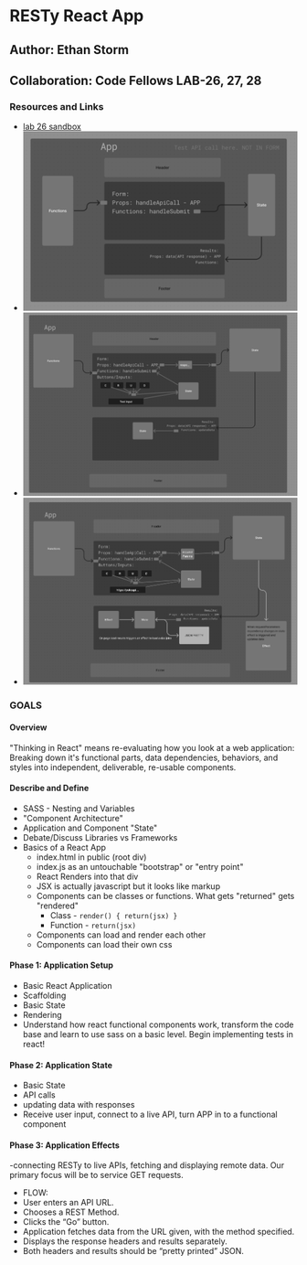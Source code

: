 # RESTy React App

## Author: Ethan Storm

## Collaboration: Code Fellows LAB-26, 27, 28

### Resources and Links

- [lab 26 sandbox](https://codesandbox.io/p/github/ShadowDraco/resty/main?workspaceId=362bdf81-89b2-4ef7-a8ac-8d339549b43b)
- ![Lab 26 UML](./assets/Lab26.png)
- ![Lab 27 UML](./assets/Lab27.png)
- ![Lab 28 UML](./assets/Lab28.png)

### GOALS

#### Overview

"Thinking in React" means re-evaluating how you look at a web application: Breaking down it's functional parts, data dependencies, behaviors, and styles into independent, deliverable, re-usable components.

#### Describe and Define

- SASS - Nesting and Variables
- "Component Architecture"
- Application and Component "State"
- Debate/Discuss Libraries vs Frameworks
- Basics of a React App
  - index.html in public (root div)
  - index.js as an untouchable "bootstrap" or "entry point"
  - React Renders into that div
  - JSX is actually javascript but it looks like markup
  - Components can be classes or functions. What gets "returned" gets "rendered"
    - Class - `render() { return(jsx) }`
    - Function - `return(jsx)`
  - Components can load and render each other
  - Components can load their own css

#### **Phase 1: Application Setup**

- Basic React Application
- Scaffolding
- Basic State
- Rendering
- Understand how react functional components work, transform the code base and learn to use sass on a basic level. Begin implementing tests in react!

#### **Phase 2: Application State**

- Basic State
- API calls
- updating data with responses
- Receive user input, connect to a live API, turn APP in to a functional component

#### **Phase 3: Application Effects**

-connecting RESTy to live APIs, fetching and displaying remote data. Our primary focus will be to service GET requests.

- FLOW:
- User enters an API URL.
- Chooses a REST Method.
- Clicks the “Go” button.
- Application fetches data from the URL given, with the method specified.
- Displays the response headers and results separately.
- Both headers and results should be “pretty printed” JSON.
